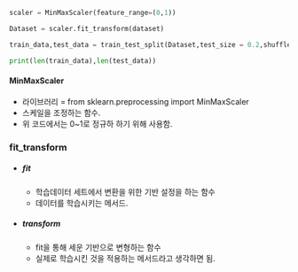 ```python
scaler = MinMaxScaler(feature_range=(0,1))

Dataset = scaler.fit_transform(dataset)

train_data,test_data = train_test_split(Dataset,test_size = 0.2,shuffle = False)

print(len(train_data),len(test_data))

```
#### MinMaxScaler
- 라이브러리  =  from sklearn.preprocessing import MinMaxScaler
- 스케일을 조정하는 함수.
- 위 코드에서는 0~1로 정규하 하기 위해 사용함.

### fit_transform
- ##### fit
	- 학습데이터 세트에서 변환을 위한 기반 설정을 하는 함수
	- 데이터를 학습시키는 메서드.
- ##### transform
	- fit을 통해 세운 기반으로 변형하는 함수
	- 실제로 학습시킨 것을 적용하는 메서드라고 생각하면 됨.
